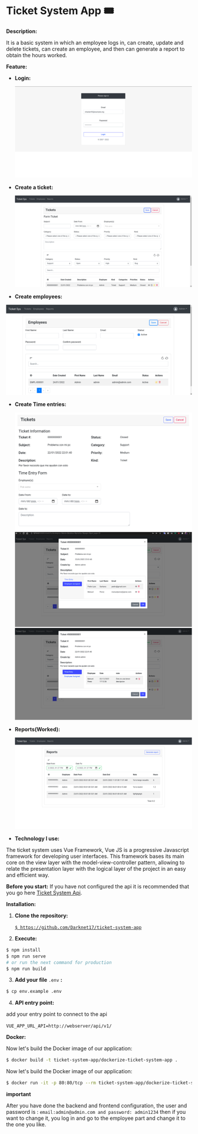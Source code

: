 # Ticket System App 🎟

**Description:**

It is a basic system in which an employee logs in, can create, update and delete tickets, can create an employee, and then can generate a report to obtain the hours worked.

**Feature:**

- **Login:**

  ![Screenshot from 2022-01-23 01-02-38.png](documentation/Screenshot_from_2022-01-23_01-02-38.png)

- **Create a ticket:**

  ![Screenshot from 2022-01-23 01-04-40.png](documentation/Screenshot_from_2022-01-23_01-04-40.png)

- **Create employees:**

 ![Screenshot from 2022-01-25 14-24-03.png](documentation/Screenshot_from_2022-01-25_14-24-03.png)
    
- **Create Time entries:**

  ![Screenshot from 2022-01-23 01-04-56.png](documentation/Screenshot_from_2022-01-23_01-04-56.png)
  ![Screenshot from 2022-01-23 01-07-16.png](documentation/Screenshot_from_2022-01-23_01-07-16.png)
  ![Screenshot from 2022-01-23 01-07-21.png](documentation/Screenshot_from_2022-01-23_01-07-21.png)

- **Reports(Worked):**

  ![Screenshot from 2022-01-23 13-27-49.png](documentation/Screenshot_from_2022-01-23_13-27-49.png)
    
- **Technology I use:**

The ticket system uses Vue Framework, Vue JS is a progressive Javascript framework for developing user interfaces. This framework bases its main core on the view layer with the model-view-controller pattern, allowing to relate the presentation layer with the logical layer of the project in an easy and efficient way.

**Before you start:**
If you have not configured the api it is recommended that you go here [Ticket System Api](https://github.com/Darknet17/ticket-system-api "").

**Installation:**

1. **Clone the repository:**
    
    [`$ https://github.com/Darknet17/ticket-system-app`](https://github.com/Darknet17/ticket-system-app)


 2.  **Execute:** 

```bash
$ npm install
$ npm run serve
# or run the next command for production
$ npm run build
```

 3.  **Add your file** `.env` **:**

 ```bash
 $ cp env.example .env
 ```

 4. **API entry point:**

add your entry point to connect to the api

`VUE_APP_URL_API=http://webserver/api/v1/` <br>

**Docker:**

Now let's build the Docker image of our application: 

```bash
$ docker build -t ticket-system-app/dockerize-ticket-system-app .
```

Now let's build the Docker image of our application:

```bash
$ docker run -it -p 80:80/tcp --rm ticket-system-app/dockerize-ticket-system-app:latest
```

**important**

After you have done the backend and frontend configuration, the user and password is :
`
email:admin@admin.com and password: admin1234
`
then if you want to change it, you log in and go to the employee part and change it to the one you like.
